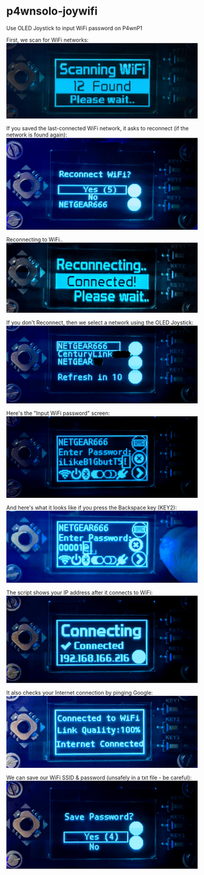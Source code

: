 # p4wnsolo-joywifi
Use OLED Joystick to input WiFi password on P4wnP1



First, we scan for WiFi networks:
<img src="/images/p4wnsolo-joywifi-scanning.jpg">

If you saved the last-connected WiFi network, it asks to reconnect (if the network is found again):
<img src="/images/p4wnsolo-joywifi-ask-to-reconnect.jpg">

Reconnecting to WiFi..
<img src="/images/p4wnsolo-joywifi-reconnecting.jpg">

If you don't Reconnect, then we select a network using the OLED Joystick:
<img src="/images/p4wnsolo-joywifi-wifi-networks.jpg">

Here's the "Input WiFi password" screen:
<img src="/images/p4wnsolo-joywifi-password-input.jpg">

And here's what it looks like if you press the Backspace key (KEY2):
<img src="/images/p4wnsolo-joywifi-backspace.jpg">

The script shows your IP address after it connects to WiFi:
<img src="/images/p4wnsolo-joywifi-connected-ip-address.jpg">

It also checks your Internet connection by pinging Google:
<img src="/images/p4wnsolo-joywifi-link-quality.jpg">

We can save our WiFi SSID & password (unsafely in a txt file - be careful):
<img src="/images/p4wnsolo-joywifi-save-network.jpg">
